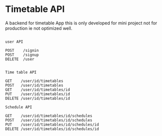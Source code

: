 <!--
 Copyright (c) 2022 Sri Lakshmi Kanthan P
 
 This software is released under the MIT License.
 https://opensource.org/licenses/MIT
-->

# Timetable API

A backend for timetable App this is only developed for mini project not for production ie not optimized well.

~~~

user API

POST    /signin
POST    /signup
DELETE  /user


Time table API

GET    /user/id/timetables
POST   /user/id/timetables
GET    /user/id/timetables/id
PUT    /user/id/timetables/id
DELETE /user/id/timetables/id

Schedule API

GET    /user/id/timetables/id/schedules
POST   /user/id/timetables/id/schedules
PUT    /user/id/timetables/id/schedules/id
DELETE /user/id/timetables/id/schedules/id

~~~
